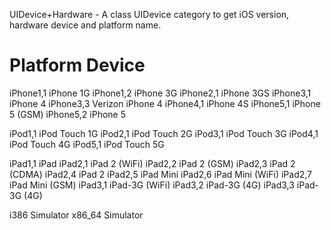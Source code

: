 UIDevice+Hardware - A class UIDevice category to get iOS version, hardware device and platform name.


Platform     Device
=============================
iPhone1,1 iPhone 1G 
iPhone1,2    iPhone 3G
iPhone2,1    iPhone 3GS
iPhone3,1    iPhone 4
iPhone3,3    Verizon iPhone 4
iPhone4,1    iPhone 4S
iPhone5,1    iPhone 5 (GSM)
iPhone5,2    iPhone 5

iPod1,1      iPod Touch 1G
iPod2,1      iPod Touch 2G
iPod3,1      iPod Touch 3G
iPod4,1      iPod Touch 4G
iPod5,1      iPod Touch 5G

iPad1,1      iPad
iPad2,1      iPad 2 (WiFi)
iPad2,2      iPad 2 (GSM)
iPad2,3      iPad 2 (CDMA)
iPad2,4      iPad 2
iPad2,5      iPad Mini
iPad2,6      iPad Mini (WiFi)
iPad2,7      iPad Mini (GSM)
iPad3,1      iPad-3G (WiFi)
iPad3,2      iPad-3G (4G)
iPad3,3      iPad-3G (4G)

i386         Simulator
x86_64       Simulator
